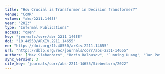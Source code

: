```yaml
---
title: "How Crucial is Transformer in Decision Transformer?"
venue: "CoRR"
volume: "abs/2211.14655"
year: "2022"
type: "Informal Publications"
access: "open"
key: "journals/corr/abs-2211-14655"
doi: "10.48550/ARXIV.2211.14655"
ee: "https://doi.org/10.48550/arXiv.2211.14655"
url: "https://dblp.org/rec/journals/corr/abs-2211-14655"
authors: ["Max Siebenborn", "Boris Belousov", "Junning Huang", "Jan Peters"]
sync_version: 3
cite_key: "journals/corr/abs-2211-14655/Siebenborn/2022"
---
```

